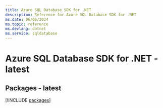 ```yaml
---
title: Azure SQL Database SDK for .NET
description: Reference for Azure SQL Database SDK for .NET
ms.date: 06/06/2024
ms.topic: reference
ms.devlang: dotnet
ms.service: sqldatabase
---
```

# Azure SQL Database SDK for .NET - latest
## Packages - latest
[!INCLUDE [packages](sql-database-index.md)]